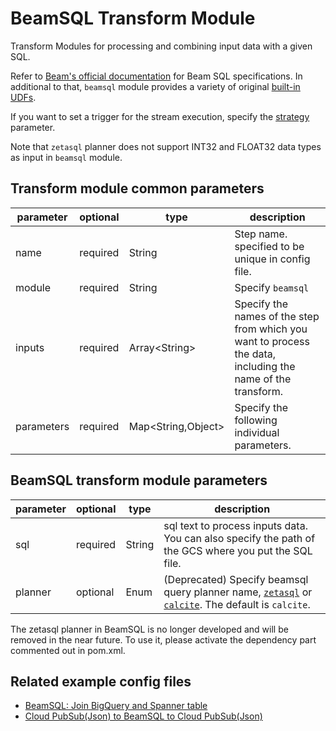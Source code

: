 # BeamSQL Transform Module

Transform Modules for processing and combining input data with a given SQL.

Refer to [Beam's official documentation](https://beam.apache.org/documentation/dsls/sql/overview/) for Beam SQL specifications.
In additional to that, `beamsql` module provides a variety of original [built-in UDFs](beamsqludf.md).

If you want to set a trigger for the stream execution, specify the [strategy](../common/strategy.md) parameter.

Note that `zetasql` planner does not support INT32 and FLOAT32 data types as input in `beamsql` module.

## Transform module common parameters

| parameter  | optional | type                | description                                                                                                 |
|------------|----------|---------------------|-------------------------------------------------------------------------------------------------------------|
| name       | required | String              | Step name. specified to be unique in config file.                                                           |
| module     | required | String              | Specify `beamsql`                                                                                           |
| inputs     | required | Array<String\>      | Specify the names of the step from which you want to process the data, including the name of the transform. |
| parameters | required | Map<String,Object\> | Specify the following individual parameters.                                                                |

## BeamSQL transform module parameters

| parameter | optional | type   | description                                                                                                                                                                                                                                |
|-----------|----------|--------|--------------------------------------------------------------------------------------------------------------------------------------------------------------------------------------------------------------------------------------------|
| sql       | required | String | sql text to process inputs data. You can also specify the path of the GCS where you put the SQL file.                                                                                                                                      |
| planner   | optional | Enum   | (Deprecated) Specify beamsql query planner name, [`zetasql`](https://beam.apache.org/documentation/dsls/sql/zetasql/overview/) or [`calcite`](https://beam.apache.org/documentation/dsls/sql/calcite/overview/). The default is `calcite`. |

The zetasql planner in BeamSQL is no longer developed and will be removed in the near future.
To use it, please activate the dependency part commented out in pom.xml.

## Related example config files

* [BeamSQL: Join BigQuery and Spanner table](../../../../examples/beamsql-join-bigquery-and-spanner-to-spanner.json)
* [Cloud PubSub(Json) to BeamSQL to Cloud PubSub(Json)](../../../../examples/pubsub-to-beamsql-to-pubsub.json)
